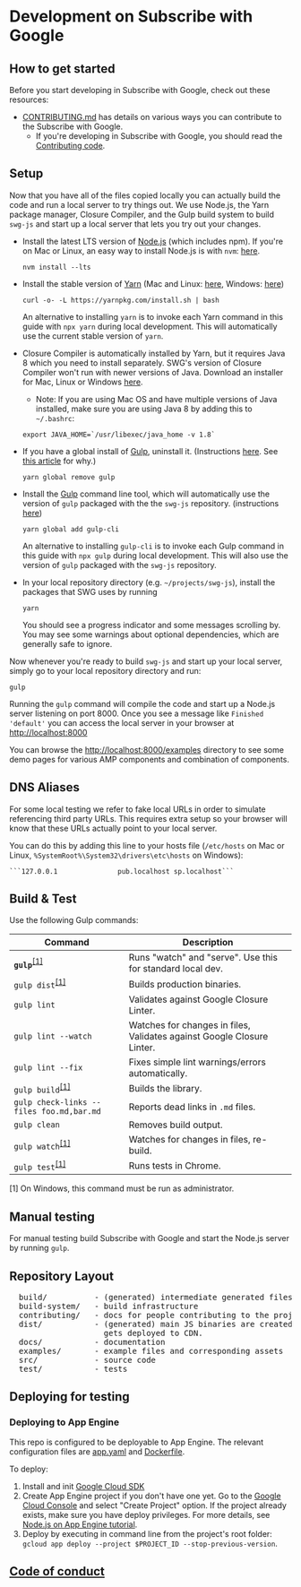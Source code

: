 <!---
Copyright 2018 The Subscribe with Google Authors. All Rights Reserved.

Licensed under the Apache License, Version 2.0 (the "License");
you may not use this file except in compliance with the License.
You may obtain a copy of the License at

      http://www.apache.org/licenses/LICENSE-2.0

Unless required by applicable law or agreed to in writing, software
distributed under the License is distributed on an "AS-IS" BASIS,
WITHOUT WARRANTIES OR CONDITIONS OF ANY KIND, either express or implied.
See the License for the specific language governing permissions and
limitations under the License.
-->

# Development on Subscribe with Google

## How to get started

Before you start developing in Subscribe with Google, check out these resources:
* [CONTRIBUTING.md](../CONTRIBUTING.md) has details on various ways you can contribute to the Subscribe with Google.
  * If you're developing in Subscribe with Google, you should read the [Contributing code](../CONTRIBUTING.md#contributing-code).

## Setup

Now that you have all of the files copied locally you can actually build the code and run a local server to try things out. We use Node.js, the Yarn package manager, Closure Compiler, and the Gulp build system to build `swg-js` and start up a local server that lets you try out your changes.

* Install the latest LTS version of [Node.js](https://nodejs.org/) (which includes npm). If you're on Mac or Linux, an easy way to install Node.js is with `nvm`: [here](https://github.com/creationix/nvm).

   ```
   nvm install --lts
   ```

* Install the stable version of [Yarn](https://yarnpkg.com/) (Mac and Linux: [here](https://yarnpkg.com/en/docs/install#alternatives-stable), Windows: [here](https://yarnpkg.com/lang/en/docs/install/#windows-stable))

   ```
   curl -o- -L https://yarnpkg.com/install.sh | bash
   ```
  An alternative to installing `yarn` is to invoke each Yarn command in this guide with `npx yarn` during local development. This will automatically use the current stable version of `yarn`.

* Closure Compiler is automatically installed by Yarn, but it requires Java 8 which you need to install separately. SWG's version of Closure Compiler won't run with newer versions of Java. Download an installer for Mac, Linux or Windows [here](http://www.oracle.com/technetwork/java/javase/downloads/jre8-downloads-2133155.html).
  * Note: If you are using Mac OS and have multiple versions of Java installed, make sure you are using Java 8 by adding this to `~/.bashrc`:

  ```
  export JAVA_HOME=`/usr/libexec/java_home -v 1.8`
  ```

* If you have a global install of [Gulp](https://gulpjs.com/), uninstall it. (Instructions [here](https://github.com/gulpjs/gulp/blob/v3.9.1/docs/getting-started.md). See [this article](https://medium.com/gulpjs/gulp-sips-command-line-interface-e53411d4467) for why.)

   ```
   yarn global remove gulp
   ```

* Install the [Gulp](https://gulpjs.com/) command line tool, which will automatically use the version of `gulp` packaged with the the `swg-js` repository. (instructions [here](https://github.com/gulpjs/gulp/blob/v3.9.1/docs/getting-started.md))

   ```
   yarn global add gulp-cli
   ```
  An alternative to installing `gulp-cli` is to invoke each Gulp command in this guide with `npx gulp` during local development. This will also use the version of `gulp` packaged with the `swg-js` repository.

* In your local repository directory (e.g. `~/projects/swg-js`), install the packages that SWG uses by running
   ```
   yarn
   ```
   You should see a progress indicator and some messages scrolling by.  You may see some warnings about optional dependencies, which are generally safe to ignore.

Now whenever you're ready to build `swg-js` and start up your local server, simply go to your local repository directory and run:

```
gulp
```

Running the `gulp` command will compile the code and start up a Node.js server listening on port 8000.  Once you see a message like `Finished 'default'` you can access the local server in your browser at [http://localhost:8000](http://localhost:8000)

You can browse the [http://localhost:8000/examples](http://localhost:8000/examples) directory to see some demo pages for various AMP components and combination of components.

## DNS Aliases

For some local testing we refer to fake local URLs in order to simulate referencing third party URLs.  This requires extra setup so your browser will know that these URLs actually point to your local server.

   You can do this by adding this line to your hosts file (`/etc/hosts` on Mac or Linux, `%SystemRoot%\System32\drivers\etc\hosts` on Windows):

    ```127.0.0.1               pub.localhost sp.localhost```


## Build & Test

Use the following Gulp commands:

| Command                                                                 | Description                                                           |
| ----------------------------------------------------------------------- | --------------------------------------------------------------------- |
| **`gulp`**<sup>[[1]](#footnote-1)</sup>                                 | Runs "watch" and "serve". Use this for standard local dev.            |
| `gulp dist`<sup>[[1]](#footnote-1)</sup>                                | Builds production binaries.                                           |
| `gulp lint`                                                             | Validates against Google Closure Linter.                              |
| `gulp lint --watch`                                                     | Watches for changes in files, Validates against Google Closure Linter.|
| `gulp lint --fix`                                                       | Fixes simple lint warnings/errors automatically.                      |
| `gulp build`<sup>[[1]](#footnote-1)</sup>                               | Builds the library.                                               |
| `gulp check-links --files foo.md,bar.md`                                | Reports dead links in `.md` files.                                                 |
| `gulp clean`                                                            | Removes build output.                                                 |
| `gulp watch`<sup>[[1]](#footnote-1)</sup>                               | Watches for changes in files, re-build.                               |
| `gulp test`<sup>[[1]](#footnote-1)</sup>                                | Runs tests in Chrome.                                                 |

<a id="footnote-1">[1]</a> On Windows, this command must be run as administrator.

## Manual testing

For manual testing build Subscribe with Google and start the Node.js server by running `gulp`.

## Repository Layout
<pre>
  build/          - (generated) intermediate generated files
  build-system/   - build infrastructure
  contributing/   - docs for people contributing to the project
  dist/           - (generated) main JS binaries are created here. This is what
                    gets deployed to CDN.
  docs/           - documentation
  examples/       - example files and corresponding assets
  src/            - source code
  test/           - tests
</pre>

## Deploying for testing

### Deploying to App Engine

This repo is configured to be deployable to App Engine. The relevant configuration files are [app.yaml](../app.yaml) and [Dockerfile](../Dockerfile).

To deploy:

1. Install and init [Google Cloud SDK](https://cloud.google.com/sdk/downloads)
2. Create App Engine project if you don't have one yet. Go to the [Google Cloud Console](https://console.cloud.google.com/) and select "Create Project" option. If the project already exists, make sure you have deploy privileges. For more details, see [Node.js on App Engine tutorial](https://cloud.google.com/nodejs/getting-started/hello-world).
3. Deploy by executing in command line from the project's root folder: `gcloud app deploy --project $PROJECT_ID --stop-previous-version`.


## [Code of conduct](../CODE_OF_CONDUCT.md)
